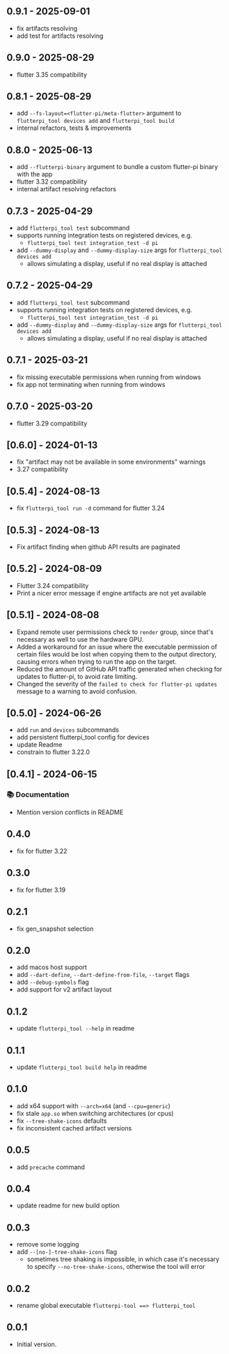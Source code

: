 ## 0.9.1 - 2025-09-01
- fix artifacts resolving
- add test for artifacts resolving

## 0.9.0 - 2025-08-29
- flutter 3.35 compatibility

## 0.8.1 - 2025-08-29
- add `--fs-layout=<flutter-pi/meta-flutter>` argument to
  `flutterpi_tool devices add` and `flutterpi_tool build`
- internal refactors, tests & improvements

## 0.8.0 - 2025-06-13
- add `--flutterpi-binary` argument to bundle a custom flutter-pi binary
  with the app
- flutter 3.32 compatibility
- internal artifact resolving refactors

## 0.7.3 - 2025-04-29
- add `flutterpi_tool test` subcommand
- supports running integration tests on registered devices, e.g.
  - `flutterpi_tool test integration_test -d pi`
- add `--dummy-display` and `--dummy-display-size` args for `flutterpi_tool devices add`
  - allows simulating a display, useful if no real display is attached

## 0.7.2 - 2025-04-29
- add `flutterpi_tool test` subcommand
- supports running integration tests on registered devices, e.g.
  - `flutterpi_tool test integration_test -d pi`
- add `--dummy-display` and `--dummy-display-size` args for `flutterpi_tool devices add`
  - allows simulating a display, useful if no real display is attached

## 0.7.1 - 2025-03-21
- fix missing executable permissions when running from windows
- fix app not terminating when running from windows

## 0.7.0 - 2025-03-20
- flutter 3.29 compatibility

## [0.6.0] - 2024-01-13
- fix "artifact may not be available in some environments" warnings
- 3.27 compatibility

## [0.5.4] - 2024-08-13
- fix `flutterpi_tool run -d` command for flutter 3.24

## [0.5.3] - 2024-08-13
- Fix artifact finding when github API results are paginated

## [0.5.2] - 2024-08-09
- Flutter 3.24 compatibility
- Print a nicer error message if engine artifacts are not yet available

## [0.5.1] - 2024-08-08
- Expand remote user permissions check to `render` group, since that's necessary as well to use the hardware GPU.
- Added a workaround for an issue where the executable permission of certain files would be lost when copying them to the output directory, causing errors when trying to run the app on the target.
- Reduced the amount of GitHub API traffic generated when checking for updates to flutter-pi, to avoid rate limiting.
- Changed the severity of the `failed to check for flutter-pi updates` message to a warning to avoid confusion.

## [0.5.0] - 2024-06-26

- add `run` and `devices` subcommands
- add persistent flutterpi_tool config for devices
- update Readme
- constrain to flutter 3.22.0

## [0.4.1] - 2024-06-15

### 📚 Documentation

- Mention version conflicts in README

## 0.4.0

- fix for flutter 3.22

## 0.3.0

- fix for flutter 3.19

## 0.2.1

- fix gen_snapshot selection

## 0.2.0

- add macos host support
- add `--dart-define`, `--dart-define-from-file`, `--target` flags
- add `--debug-symbols` flag
- add support for v2 artifact layout

## 0.1.2

- update `flutterpi_tool --help` in readme

## 0.1.1

- update `flutterpi_tool build help` in readme

## 0.1.0

- add x64 support with `--arch=x64` (and `--cpu=generic`)
- fix stale `app.so` when switching architectures (or cpus)
- fix `--tree-shake-icons` defaults
- fix inconsistent cached artifact versions 

## 0.0.5

- add `precache` command

## 0.0.4

- update readme for new build option

## 0.0.3

- remove some logging
- add `--[no-]-tree-shake-icons` flag
  - sometimes tree shaking is impossible, in which case
    it's necessary to specify `--no-tree-shake-icons`, otherwise
    the tool will error

## 0.0.2

- rename global executable `flutterpi-tool ==> flutterpi_tool`

## 0.0.1

- Initial version.
